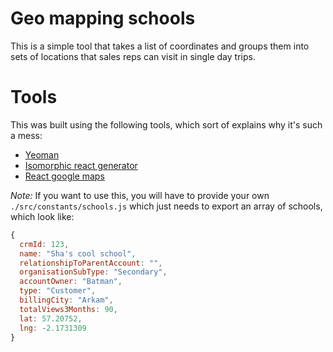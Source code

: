 # Geo mapping schools

This is a simple tool that takes a list of coordinates and groups them into sets of locations that sales reps can visit in single day trips.

# Tools

This was built using the following tools, which sort of explains why it's such a mess:
- [Yeoman](http://yeoman.io/)
- [Isomorphic react generator](https://github.com/kriasoft/react-starter-kit)
- [React google maps](https://github.com/tomchentw/react-google-maps)

*Note:* If you want to use this, you will have to provide your own `./src/constants/schools.js` which just needs to export an array of schools, which look like:

```js
{ 
  crmId: 123, 
  name: "Sha's cool school", 
  relationshipToParentAccount: "", 
  organisationSubType: "Secondary", 
  accountOwner: "Batman", 
  type: "Customer",
  billingCity: "Arkam", 
  totalViews3Months: 90, 
  lat: 57.20752, 
  lng: -2.1731309 
}
```